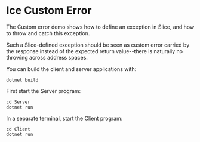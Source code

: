 # Ice Custom Error

The Custom error demo shows how to define an exception in Slice, and how to throw and catch this exception.

Such a Slice-defined exception should be seen as custom error carried by the response instead of the expected return
value--there is naturally no throwing across address spaces.

You can build the client and server applications with:

``` shell
dotnet build
```

First start the Server program:

```shell
cd Server
dotnet run
```

In a separate terminal, start the Client program:

```shell
cd Client
dotnet run
```
